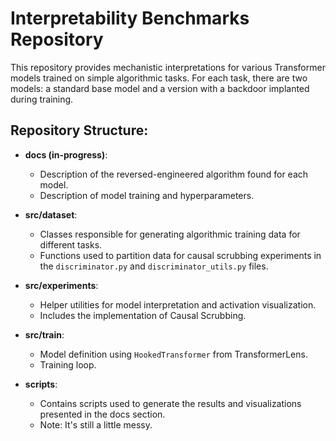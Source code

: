 # Interpretability Benchmarks Repository

This repository provides mechanistic interpretations for various Transformer models trained on simple algorithmic tasks. For each task, there are two models: a standard base model and a version with a backdoor implanted during training.

## Repository Structure:

- **docs (in-progress)**:
  - Description of the reversed-engineered algorithm found for each model.
  - Description of model training and hyperparameters.
  
- **src/dataset**: 
  - Classes responsible for generating algorithmic training data for different tasks.
  - Functions used to partition data for causal scrubbing experiments in the `discriminator.py` and `discriminator_utils.py` files.
  
- **src/experiments**: 
  - Helper utilities for model interpretation and activation visualization.
  - Includes the implementation of Causal Scrubbing.
  
- **src/train**: 
  - Model definition using `HookedTransformer` from TransformerLens.
  - Training loop.  

- **scripts**: 
  - Contains scripts used to generate the results and visualizations presented in the docs section.
  - Note: It's still a little messy.

